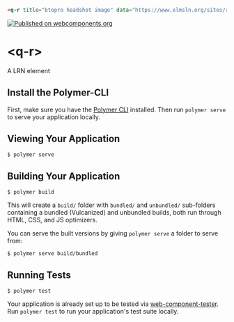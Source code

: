 <!--
```
<custom-element-demo>
  <template>
    <link rel="import" href="q-r.html">
    <next-code-block></next-code-block>
  </template>
</custom-element-demo>
```
-->
```html
<q-r title="btopro headshot image" data="https://www.elmsln.org/sites/redesign/files/styles/square-profile-portrait/public/headshot.jpg?itok=_1HEhahr" modulesize="3"></q-r>
```

[![Published on webcomponents.org](https://img.shields.io/badge/webcomponents.org-published-blue.svg)](https://www.webcomponents.org/element/LRNWebComponents/q-r)

# \<q-r\>

A LRN element

## Install the Polymer-CLI

First, make sure you have the [Polymer CLI](https://www.npmjs.com/package/polymer-cli) installed. Then run `polymer serve` to serve your application locally.

## Viewing Your Application

```
$ polymer serve
```

## Building Your Application

```
$ polymer build
```

This will create a `build/` folder with `bundled/` and `unbundled/` sub-folders
containing a bundled (Vulcanized) and unbundled builds, both run through HTML,
CSS, and JS optimizers.

You can serve the built versions by giving `polymer serve` a folder to serve
from:

```
$ polymer serve build/bundled
```

## Running Tests

```
$ polymer test
```

Your application is already set up to be tested via [web-component-tester](https://github.com/Polymer/web-component-tester). Run `polymer test` to run your application's test suite locally.
